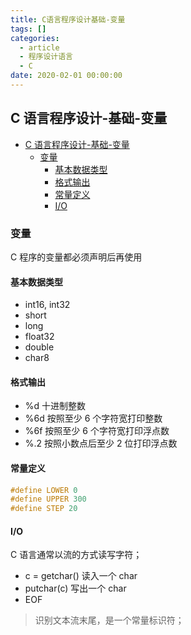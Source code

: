 ```yaml
---
title: C语言程序设计基础-变量
tags: []
categories:
  - article
  - 程序设计语言
  - C
date: 2020-02-01 00:00:00
---
```


## C 语言程序设计-基础-变量

- [C 语言程序设计-基础-变量](#c-语言程序设计-基础-变量)
  - [变量](#变量)
    - [基本数据类型](#基本数据类型)
    - [格式输出](#格式输出)
    - [常量定义](#常量定义)
    - [I/O](#io)

### 变量

C 程序的变量都必须声明后再使用

#### 基本数据类型

- int16, int32
- short
- long
- float32
- double
- char8

#### 格式输出

- %d 十进制整数
- %6d 按照至少 6 个字符宽打印整数
- %6f 按照至少 6 个字符宽打印浮点数
- %.2 按照小数点后至少 2 位打印浮点数

#### 常量定义

```C
#define LOWER 0
#define UPPER 300
#define STEP 20
```

#### I/O

C 语言通常以流的方式读写字符；

- c = getchar() 读入一个 char
- putchar(c) 写出一个 char
- EOF

> 识别文本流末尾，是一个常量标识符；

